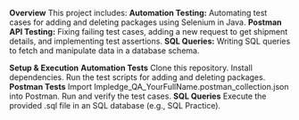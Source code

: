 **Overview**
This project includes:
**Automation Testing:**
Automating test cases for adding and deleting packages using Selenium in Java.
**Postman API Testing:**
Fixing failing test cases, adding a new request to get shipment details, and implementing test assertions.
**SQL Queries:**
Writing SQL queries to fetch and manipulate data in a database schema.

**Setup & Execution**
**Automation Tests**
Clone this repository.
Install dependencies.
Run the test scripts for adding and deleting packages.
**Postman Tests**
Import Impledge_QA_YourFullName.postman_collection.json into Postman.
Run and verify the test cases.
**SQL Queries**
Execute the provided .sql file in an SQL database (e.g., SQL Practice).
